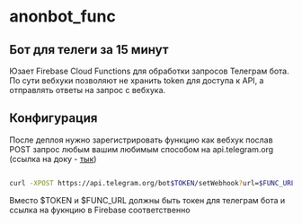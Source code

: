 # anonbot_func

## Бот для телеги за 15 минут
Юзает Firebase Cloud Functions для обработки запросов Телеграм бота.
По сути вебхуки позволяют не хранить token для доступа к API, а отправлять ответы на запрос с вебхука.

## Конфигурация
После деплоя нужно зарегистрировать функцию как вебхук послав POST запрос любым вашим любимым способом на api.telegram.org (ссылка на доку - [тык](https://core.telegram.org/bots/api#setwebhook))

```bash

curl -XPOST https://api.telegram.org/bot$TOKEN/setWebhook?url=$FUNC_URL

```
Вместо $TOKEN и $FUNC_URL должны быть токен для телеграм бота и ссылка на фукнцию в Firebase соответственно
